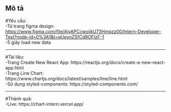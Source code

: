 ## Mô tả
#Yêu cầu: 
<br /> 
-Từ trang figma design: https://www.figma.com/file/AjyAPCcwoijkU73Hmqzz00/Intern-Developer-Test?node-id=0%3A1&t=qUpvnZSfCd9OFIzF-1
<br/>
-5 giây load new data
<hr />
#Tài liệu: 
<br />
-Trang Create New React App: https://reactjs.org/docs/create-a-new-react-app.html <br />
-Trang Line Chart: https://www.chartjs.org/docs/latest/samples/line/line.html <br />
-Sử dụng styled-components: https://styled-components.com/ 
<hr />
#Thành quả:
<br />
-Live: https://chart-intern.vercel.app/



